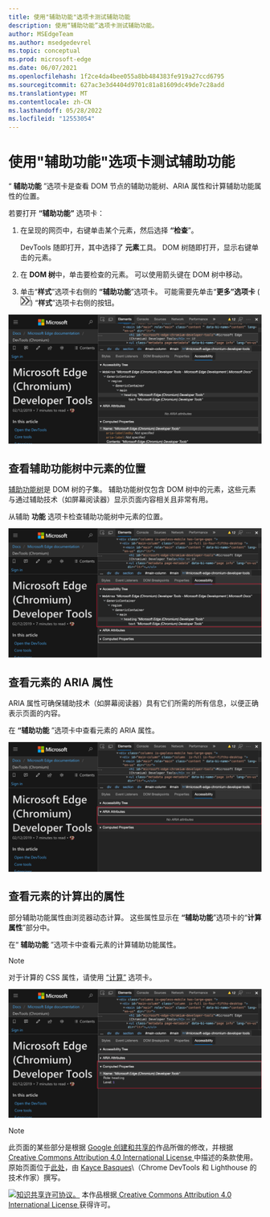 ```yaml
---
title: 使用"辅助功能"选项卡测试辅助功能
description: 使用“辅助功能”选项卡测试辅助功能。
author: MSEdgeTeam
ms.author: msedgedevrel
ms.topic: conceptual
ms.prod: microsoft-edge
ms.date: 06/07/2021
ms.openlocfilehash: 1f2ce4da4bee055a8bb484383fe919a27ccd6795
ms.sourcegitcommit: 627ac3e3d4404d9701c81a81609dc49de7c28add
ms.translationtype: MT
ms.contentlocale: zh-CN
ms.lasthandoff: 05/28/2022
ms.locfileid: "12553054"
---
```

<!-- this article was created on 05/11/2021 by moving a section out from the "Accessibility reference" article (reference.md) -->
<!-- Copyright Kayce Basques

   Licensed under the Apache License, Version 2.0 (the "License");
   you may not use this file except in compliance with the License.
   You may obtain a copy of the License at

       https://www.apache.org/licenses/LICENSE-2.0

   Unless required by applicable law or agreed to in writing, software
   distributed under the License is distributed on an "AS IS" BASIS,
   WITHOUT WARRANTIES OR CONDITIONS OF ANY KIND, either express or implied.
   See the License for the specific language governing permissions and
   limitations under the License.  -->
# <a name="test-accessibility-using-the-accessibility-tab"></a>使用"辅助功能"选项卡测试辅助功能

“ **辅助功能** ”选项卡是查看 DOM 节点的辅助功能树、ARIA 属性和计算辅助功能属性的位置。

若要打开 **“辅助功能”** 选项卡：

1. 在呈现的网页中，右键单击某个元素，然后选择 **“检查**”。

   DevTools 随即打开，其中选择了 **元素**工具。  DOM 树随即打开，显示右键单击的元素。

1. 在 **DOM 树**中，单击要检查的元素。  可以使用箭头键在 DOM 树中移动。

1. 单击“**样式**”选项卡右侧的 **“辅助功能**”选项卡。 可能需要先单击“**更多”选项卡** (![“更多”选项卡按钮。](../media/more-tabs-icon.msft.png)) “**样式**”选项卡右侧的按钮。

![在“辅助功能”选项卡中检查 DevTools 主页的 h1 元素。](../media/accessibility-elements-accessibility.msft.png)


<!-- ====================================================================== -->
## <a name="view-the-position-of-an-element-in-the-accessibility-tree"></a>查看辅助功能树中元素的位置

[辅助功能树](https://developer.mozilla.org/docs/Glossary/AOM)是 DOM 树的子集。  辅助功能树仅包含 DOM 树中的元素，这些元素与通过辅助技术（如屏幕阅读器）显示页面内容相关且非常有用。

从辅助 **功能** 选项卡检查辅助功能树中元素的位置。

![辅助功能树部分。](../media/accessibility-elements-accessibility-tree.msft.png)


<!-- ====================================================================== -->
## <a name="view-the-aria-attributes-of-an-element"></a>查看元素的 ARIA 属性

ARIA 属性可确保辅助技术（如屏幕阅读器）具有它们所需的所有信息，以便正确表示页面的内容。

在 **“辅助功能** ”选项卡中查看元素的 ARIA 属性。

![ARIA 属性部分。](../media/accessibility-elements-accessibility-aria-attributes.msft.png)


<!-- ====================================================================== -->
## <a name="view-the-computed-accessibility-properties-of-an-element"></a>查看元素的计算出的属性

部分辅助功能属性由浏览器动态计算。  这些属性显示在 **“辅助功能**”选项卡的“**计算属性**”部分中。

在“ **辅助功能** ”选项卡中查看元素的计算辅助功能属性。

> [!NOTE]
> 对于计算的 CSS 属性，请使用 [“计算”](../css/reference.md#view-only-the-css-that-is-actually-applied-to-an-element) 选项卡。

![“辅助功能”选项卡的“计算属性”部分。](../media/accessibility-elements-accessibility-computed-properties.msft.png)


<!-- ====================================================================== -->
> [!NOTE]
> 此页面的某些部分是根据 [Google 创建和共享的](https://developers.google.com/terms/site-policies)作品所做的修改，并根据[ Creative Commons Attribution 4.0 International License ](https://creativecommons.org/licenses/by/4.0)中描述的条款使用。
> 原始页面位于[此处](https://developers.google.com/web/tools/chrome-devtools/accessibility/reference)，由 [Kayce Basques](https://developers.google.com/web/resources/contributors/kaycebasques)\（Chrome DevTools 和 Lighthouse 的技术作家）撰写。

[![知识共享许可协议。](https://i.creativecommons.org/l/by/4.0/88x31.png)](https://creativecommons.org/licenses/by/4.0)
本作品根据[ Creative Commons Attribution 4.0 International License ](https://creativecommons.org/licenses/by/4.0)获得许可。
